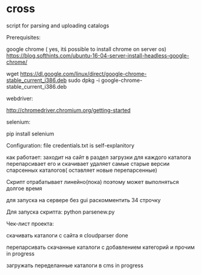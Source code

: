 # cross
script for parsing and uploading catalogs

Prerequisites:

google chrome ( yes, itś possible to install chrome on server os)
https://blog.softhints.com/ubuntu-16-04-server-install-headless-google-chrome/

wget https://dl.google.com/linux/direct/google-chrome-stable_current_i386.deb
sudo dpkg -i google-chrome-stable_current_i386.deb

webdriver:

http://chromedriver.chromium.org/getting-started

selenium:

pip install selenium



Configuration:
file credentials.txt is self-explanitory

как работает:
заходит на сайт в раздел загрузки
для каждого каталога перепарсивает его и скачивает
удаляет самые старые версии спарсенных каталогов( оставляет новые перепарсенные)

Скрипт отрабатывает линейно(пока) поэтому может выполняться долгое время

для запуска на сервере без gui раскомментить 34 строчку

Для запуска скрипта: 
python parsenew.py


Чек-лист проекта:

скачивать каталоги с сайта я cloudparser  done

перепарсивать скачанные каталоги с добавлением категорий и прочим   in progress

загружать переделанные каталоги в cms       in progress

